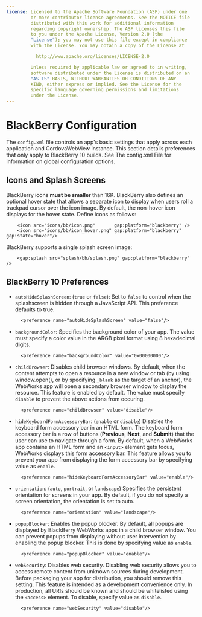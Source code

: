 ```yaml
---
license: Licensed to the Apache Software Foundation (ASF) under one
         or more contributor license agreements. See the NOTICE file
         distributed with this work for additional information
         regarding copyright ownership. The ASF licenses this file
         to you under the Apache License, Version 2.0 (the
         "License"); you may not use this file except in compliance
         with the License. You may obtain a copy of the License at

           http://www.apache.org/licenses/LICENSE-2.0

         Unless required by applicable law or agreed to in writing,
         software distributed under the License is distributed on an
         "AS IS" BASIS, WITHOUT WARRANTIES OR CONDITIONS OF ANY
         KIND, either express or implied. See the License for the
         specific language governing permissions and limitations
         under the License.
---
```


# BlackBerry Configuration

The `config.xml` file controls an app's basic settings that apply
across each application and CordovaWebView instance. This section
details preferences that only apply to BlackBerry 10 builds. See The
config.xml File for information on global configuration options.

## Icons and Splash Screens

BlackBerry icons __must be smaller__ than 16K. BlackBerry also defines
an optional hover state that allows a separate icon to display when
users roll a trackpad cursor over the icon image. By default, the
non-hover icon displays for the hover state. Define icons as follows:

        <icon src="icons/bb/icon.png"       gap:platform="blackberry" />
        <icon src="icons/bb/icon_hover.png" gap:platform="blackberry" gap:state="hover"/>

BlackBerry supports a single splash screen image:

        <gap:splash src="splash/bb/splash.png" gap:platform="blackberry" />

## BlackBerry 10 Preferences

* `autoHideSplashScreen`: (`true` or `false`): Set to `false` to
  control when the splashscreen is hidden through a JavaScript
  API. This preference defaults to true.

        <preference name="autoHideSplashScreen" value="false"/>

<!-- autoHideSplashScreen vs iOS AutoHideSplashScreen: -->

* `backgroundColor`: Specifies the background color of your app. The
  value must specify a color value in the ARGB pixel format using 8
  hexadecimal digits.

        <preference name="backgroundColor" value="0x00000000"/>

<!-- QUERY BB: does backgroundColor take 00000000 or 0x00000000 as Android does? If former, how to spec? -->

* `childBrowser`: Disables child browser windows. By default, when the
  content attempts to open a resource in a new window or tab (by using
  window.open(), or by specifying `_blank` as the target of an
  anchor), the WebWorks app will open a secondary browser window to
  display the resource. This feature is enabled by default. The value
  must specify `disable` to prevent the above actions from occuring.

        <preference name="childBrowser" value="disable"/>

* `hideKeyboardFormAccessoryBar`: (`enable` or `disable`) Disables the
  keyboard form accessory bar in an HTML form. The keyboard form
  accessory bar is a row of buttons (__Previous__, __Next__, and
  __Submit__) that the user can use to navigate through a form.  By
  default, when a WebWorks app contains an HTML form and an `<input>`
  element gets focus, WebWorks displays this form accessory bar. This
  feature allows you to prevent your app from displaying the form
  accessory bar by specifying value as `enable`.

        <preference name="hideKeyboardFormAccessoryBar" value="enable"/>

<!-- QUERY BB: hideKeyboardFormAccessoryBar vs iOS -->

* `orientation`: (`auto`, `portrait`, or `landscape`) Specifies the
  persistent orientation for screens in your app. By default, if you
  do not specify a screen orientation, the orientation is set to auto.

        <preference name="orientation" value="landscape"/>

<!-- QUERY: BB doc specifies its own "orientation" pref; Does it not recognize "default" as a value? Do no other platforms recognize "auto"?  -->

* `popupBlocker`: Enables the popup blocker. By default, all popups
  are displayed by BlackBerry WebWorks apps in a child browser
  window. You can prevent popups from displaying without user
  intervention by enabling the popup blocker. This is done by
  specifying value as `enable`.

        <preference name="popupBlocker" value="enable"/>

<!-- QUERY BB: for popupBlocker, clarify "popup" -->

* `webSecurity`: Disables web security. Disabling web security allows
  you to access remote content from unknown sources during
  development.  Before packaging your app for distribution, you should
  remove this setting. This feature is intended as a development
  convenience only. In production, all URIs should be known and should
  be whitelisted using the `<access>` element. To disable, specify
  value as `disable`.

        <preference name="webSecurity" value="disable"/>

<!-- QUERY BB: does disable-cursor work?

 #### Disable Cursor

* `disable-cursor` with values `true` or `false`

  * example: `<preference name="disable-cursor" value="true" />`

  * prevents a mouse-icon/cursor from being displayed on the app -
    desugars to `<rim:navigation />`. See [the BlackBerry
    documentation](https://bdsc.webapps.blackberry.com/html5/documentation/ww_developing/rim_navigation_element_1582456_11.html)
    for more details

  * default is _false_

-->
